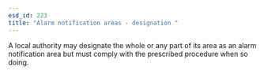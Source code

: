```yaml
---
esd_id: 223
title: "Alarm notification areas - designation "
---
```


A local authority may designate the whole or any part of its area as an alarm notification area but must comply with the prescribed procedure when so doing.

